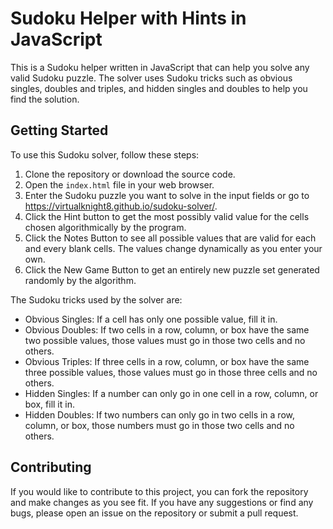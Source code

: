 # Sudoku Helper with Hints in JavaScript

This is a Sudoku helper written in JavaScript that can help you solve any valid Sudoku puzzle. The solver uses Sudoku tricks such as obvious singles, doubles and triples, and hidden singles and doubles to help you find the solution.

## Getting Started

To use this Sudoku solver, follow these steps:

1. Clone the repository or download the source code.
2. Open the `index.html` file in your web browser.
3. Enter the Sudoku puzzle you want to solve in the input fields or go to https://virtualknight8.github.io/sudoku-solver/.
4. Click the Hint button to get the most possibly valid value for the cells chosen algorithmically by the program.
5. Click the Notes Button to see all possible values that are valid for each and every blank cells. The values change dynamically as you enter your own.
6. Click the New Game Button to get an entirely new puzzle set generated randomly by the algorithm.

The Sudoku tricks used by the solver are:

- Obvious Singles: If a cell has only one possible value, fill it in.
- Obvious Doubles: If two cells in a row, column, or box have the same two possible values, those values must go in those two cells and no others.
- Obvious Triples: If three cells in a row, column, or box have the same three possible values, those values must go in those three cells and no others.
- Hidden Singles: If a number can only go in one cell in a row, column, or box, fill it in.
- Hidden Doubles: If two numbers can only go in two cells in a row, column, or box, those numbers must go in those two cells and no others.

## Contributing

If you would like to contribute to this project, you can fork the repository and make changes as you see fit. If you have any suggestions or find any bugs, please open an issue on the repository or submit a pull request.
